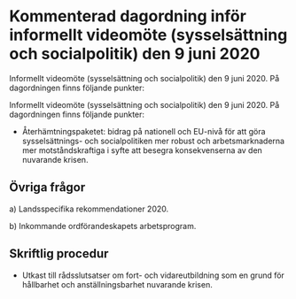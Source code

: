 # Kommenterad dagordning inför informellt videomöte (sysselsättning och socialpolitik) den 9 juni 2020

Informellt videomöte (sysselsättning och socialpolitik) den 9 juni 2020. På dagordningen finns följande punkter:

Informellt videomöte (sysselsättning och socialpolitik) den 9 juni 2020. På dagordningen finns följande punkter:

* Återhämtningspaketet: bidrag på nationell och EU-nivå för att göra sysselsättnings- och socialpolitiken mer robust och arbetsmarknaderna mer motståndskraftiga i syfte att besegra konsekvenserna av den nuvarande krisen.

## Övriga frågor

a) Landsspecifika rekommendationer 2020.

b) Inkommande ordförandeskapets arbetsprogram.

## Skriftlig procedur

* Utkast till rådsslutsatser om fort- och vidareutbildning som en grund för hållbarhet och anställningsbarhet nuvarande krisen.
